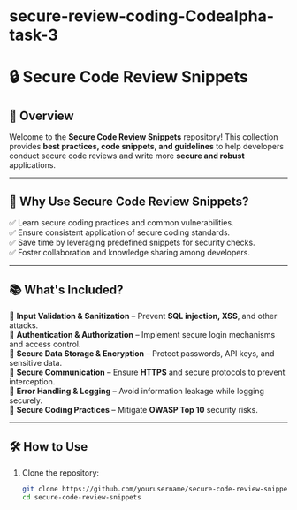 # secure-review-coding-Codealpha-task-3


# 🔒 Secure Code Review Snippets

## 📌 Overview
Welcome to the **Secure Code Review Snippets** repository! This collection provides **best practices, code snippets, and guidelines** to help developers conduct secure code reviews and write more **secure and robust** applications.  

---

## 🚀 Why Use Secure Code Review Snippets?
✅ Learn secure coding practices and common vulnerabilities.  
✅ Ensure consistent application of secure coding standards.  
✅ Save time by leveraging predefined snippets for security checks.  
✅ Foster collaboration and knowledge sharing among developers.  

---

## 📚 What's Included?
🔹 **Input Validation & Sanitization** – Prevent **SQL injection, XSS**, and other attacks.  
🔹 **Authentication & Authorization** – Implement secure login mechanisms and access control.  
🔹 **Secure Data Storage & Encryption** – Protect passwords, API keys, and sensitive data.  
🔹 **Secure Communication** – Ensure **HTTPS** and secure protocols to prevent interception.  
🔹 **Error Handling & Logging** – Avoid information leakage while logging securely.  
🔹 **Secure Coding Practices** – Mitigate **OWASP Top 10** security risks.  

---

## 🛠 How to Use
1. Clone the repository:
   ```bash
   git clone https://github.com/yourusername/secure-code-review-snippets.git
   cd secure-code-review-snippets
